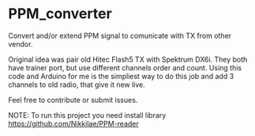 # PPM_converter
Convert and/or extend PPM signal to comunicate with TX from other vendor.

Original idea was pair old Hitec Flash5 TX with Spektrum DX6i. They both have trainer port, but use different channels order and count.
Using this code and Arduino for me is the simpliest way to do this job and add 3 channels to old radio, that give it new live.

Feel free to contribute or submit issues.

NOTE: To run this project you need install library https://github.com/Nikkilae/PPM-reader